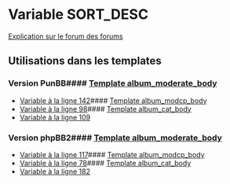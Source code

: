 # Variable SORT_DESC
[Explication sur le forum des forums](http://forum.forumactif.com/t294113-listing-des-variables#SORT_DESC)
## Utilisations dans les templates
### Version PunBB#### [Template album_moderate_body](punbb/album_moderate_body.md)
* [Variable à la ligne 142](../punbb/album_moderate_body.tpl#L142)#### [Template album_modcp_body](punbb/album_modcp_body.md)
* [Variable à la ligne 98](../punbb/album_modcp_body.tpl#L98)#### [Template album_cat_body](punbb/album_cat_body.md)
* [Variable à la ligne 109](../punbb/album_cat_body.tpl#L109)
### Version phpBB2#### [Template album_moderate_body](subsilver/album_moderate_body.md)
* [Variable à la ligne 117](../subsilver/album_moderate_body.tpl#L117)#### [Template album_modcp_body](subsilver/album_modcp_body.md)
* [Variable à la ligne 78](../subsilver/album_modcp_body.tpl#L78)#### [Template album_cat_body](subsilver/album_cat_body.md)
* [Variable à la ligne 182](../subsilver/album_cat_body.tpl#L182)